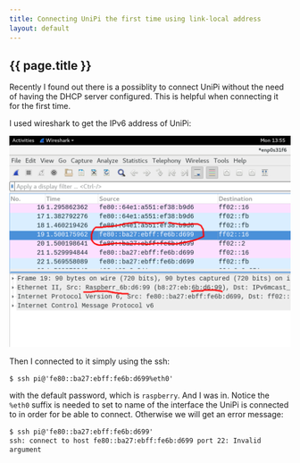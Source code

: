 ```yaml
---
title: Connecting UniPi the first time using link-local address
layout: default
---
```


{{ page.title }}
------------------------------------------------------------

Recently I found out there is a possiblity to connect UniPi without the need of
having the DHCP server configured. This is helpful when connecting it for the
first time.

I used wireshark to get the IPv6 address of UniPi:

![Getting the address using wireshark.](/posts-data/2018-05-16-unipi-connecting/picture.png)

Then I connected to it simply using the ssh:

    $ ssh pi@'fe80::ba27:ebff:fe6b:d699%eth0'

with the default password, which is `raspberry`. And I was in. Notice the `%eth0` suffix is needed to set to name of the interface the UniPi is connected to in order for be able to connect. Otherwise we will get an error message:

    $ ssh pi@'fe80::ba27:ebff:fe6b:d699'
    ssh: connect to host fe80::ba27:ebff:fe6b:d699 port 22: Invalid argument
